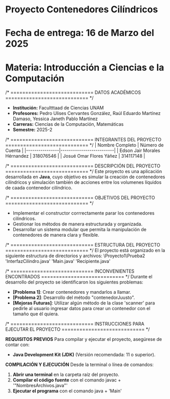 # Proyecto Contenedores Cilíndricos
# Fecha de entrega: 16 de Marzo del 2025
# Materia: Introducción a Ciencias e la Computación


/* ============================
   DATOS ACADÉMICOS
   ============================ */
- **Institución:** Facultttaad de Ciencias UNAM
- **Profesores:** Pedro Ulises Cervantes González, Raúl Eduardo Martínez Damaso, Yessica Janeth Pablo Martínez
- **Carreras:** Ciencias de la Computación, Matemáticas
- **Semestre:** 2025-2


/* ============================
   INTEGRANTES DEL PROYECTO
   ============================ */
| Nombre Completo | Número de Cuenta |
|----------------|--------------------------|
| Edson Jair Morales Hérnandez | 318076546 |
| Josué Omar Flores Yáñez      | 314117148 |


/* ============================
   DESCRIPCIÓN DEL PROYECTO
   ============================ */
Este proyecto es una aplicación desarrollada en **Java**, cuyo objetivo es simular la creación de contenedores cilíndricos y simulación
también de acciones entre los volumenes líquidos de caada contenedor cilíndrico.


/* ============================
   OBJETIVOS DEL PROYECTO
   ============================ */
  - Implementar el constructor corrrectamente parar los contenedores cilíndricos.
  - Gestionar los métodos de manera estructurada y organizada.
  - Desarrollar un sistema modular que permita la manipulación de contenedores de manera clara y flexible.


/* ============================
   ESTRUCTURA DEL PROYECTO
   ============================ */
El proyecto está organizado en la siguiente estructura de directorios y archivos: \Proyecto1\Prueba2\
'InterfazCilindro.java' 'Main.java' 'Recipiente.java'


/* ============================
   INCONVENIENTES ENCONTRADOS
   ============================ */
Durante el desarrollo del proyecto se identificaron los siguientes problemas:

- **[Problema 1]**: Crear contenedores y mandarlos a llamar.
- **[Problema 2]**: Desarrollo del método "contenedorJuusto".
- **[Mejoras Futuras]**: Utilizar algún método de la clase 'scanner' para pedirle al usuario ingresar datos para crear un contenedor con el tamaño que él quiera.


/* ============================
   INSTRUCCIONES PARA EJECUTAR EL PROYECTO
   ============================ */

**REQUISITOS PREVIOS**
Para compilar y ejecutar el proyecto, asegúrese de contar con:
- **Java Development Kit (JDK)** (Versión recomendada: 11 o superior).

**COMPILACIÓN Y EJECUCIÓN**
Desde la terminal o línea de comandos:

1. **Abrir una terminal** en la carpeta raíz del proyecto.
2. **Compilar el código fuente** con el comando javac + '"NombresArchivos.java"'
3. **Ejecutar el programa** con el comando java + 'Main'
